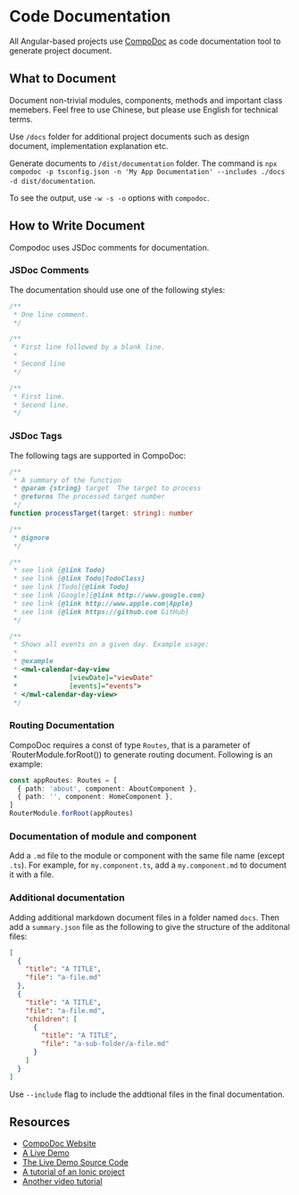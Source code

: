 # Code Documentation

All Angular-based projects use [CompoDoc](https://compodoc.app/) as code documentation tool to generate project document.

## What to Document

Document non-trivial modules, components, methods and important class memebers. Feel free to use Chinese, but please use English for technical terms.

Use `/docs` folder for additional project documents such as design document, implementation explanation etc.

Generate documents to `/dist/documentation` folder. The command is `npx compodoc -p tsconfig.json -n 'My App Documentation' --includes ./docs -d dist/documentation`.

To see the output, use `-w -s -o` options with `compodoc`.

## How to Write Document

Compodoc uses JSDoc comments for documentation.

### JSDoc Comments

The documentation should use one of the following styles:

```ts
/**
 * One line comment.
 */

/**
 * First line followed by a blank line.
 *
 * Second line
 */

/**
 * First line.
 * Second line.
 */
```

### JSDoc Tags

The following tags are supported in CompoDoc:

```ts
/**
 * A summary of the function
 * @param {string} target  The target to process
 * @returns The processed target number
 */
function processTarget(target: string): number

/**
 * @ignore
 */

/**
 * see link {@link Todo}
 * see link {@link Todo|TodoClass}
 * see link [Todo]{@link Todo}
 * see link [Google]{@link http://www.google.com}
 * see link {@link http://www.apple.com|Apple}
 * see link {@link https://github.com GitHub}
 */

/**
 * Shows all events on a given day. Example usage:
 *
 * @example
 * <mwl-calendar-day-view
 *             [viewDate]="viewDate"
 *             [events]="events">
 * </mwl-calendar-day-view>
 */
```

### Routing Documentation

CompoDoc requires a const of type `Routes`, that is a parameter of `RouterModule.forRoot()) to generate routing document. Following is an example:

```ts
const appRoutes: Routes = [
  { path: 'about', component: AboutComponent },
  { path: '', component: HomeComponent },
]
RouterModule.forRoot(appRoutes)
```

### Documentation of module and component

Add a `.md` file to the module or component with the same file name (except `.ts`). For example, for `my.component.ts`, add a `my.component.md` to document it with a file.

### Additional documentation

Adding additional markdown document files in a folder named `docs`. Then add a `summary.json` file as the following to give the structure of the additonal files:

```json
[
  {
    "title": "A TITLE",
    "file": "a-file.md"
  },
  {
    "title": "A TITLE",
    "file": "a-file.md",
    "children": [
      {
        "title": "A TITLE",
        "file": "a-sub-folder/a-file.md"
      }
    ]
  }
]
```

Use `--include` flag to include the addtional files in the final documentation.

## Resources

- [CompoDoc Website](https://compodoc.app/)
- [A Live Demo](https://compodoc.github.io/compodoc-demo-todomvc-angular/)
- [The Live Demo Source Code](https://github.com/compodoc/compodoc-demo-todomvc-angular)
- [A tutorial of an Ionic project](https://compodoc.app/guides/tutorial.html)
- [Another video tutorial](https://youtu.be/90lnNtPmL8Y)
